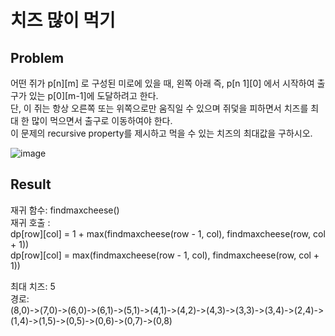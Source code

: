 # 치즈 많이 먹기
## Problem
어떤 쥐가 p[n][m] 로 구성된 미로에 있을 때, 왼쪽 아래 즉, p[n 1][0] 에서 시작하여 출구가 있는 p[0][m-1]에 도달하려고 한다.<br/>
단, 이 쥐는 항상 오른쪽 또는 위쪽으로만 움직일 수 있으며 쥐덫을 피하면서 치즈를 최대 한 많이 먹으면서 출구로 이동하여야 한다.<br/>
이 문제의 recursive property를 제시하고 먹을 수 있는 치즈의 최대값을 구하시오.

![image](https://github.com/ailleen1004/Algorithm_Study/assets/38450827/4d6914c6-8808-41d8-bed1-f92b2a8b354c)


## Result
재귀 함수: findmaxcheese()<br/>
재귀 호출 :<br/>
dp[row][col] = 1 + max(findmaxcheese(row - 1, col), findmaxcheese(row, col + 1))<br/>
dp[row][col] = max(findmaxcheese(row - 1, col), findmaxcheese(row, col + 1))<br/>

최대 치즈: 5<br/>
경로:<br/>
(8,0)->(7,0)->(6,0)->(6,1)->(5,1)->(4,1)->(4,2)->(4,3)->(3,3)->(3,4)->(2,4)->(1,4)->(1,5)->(0,5)->(0,6)->(0,7)->(0,8)
